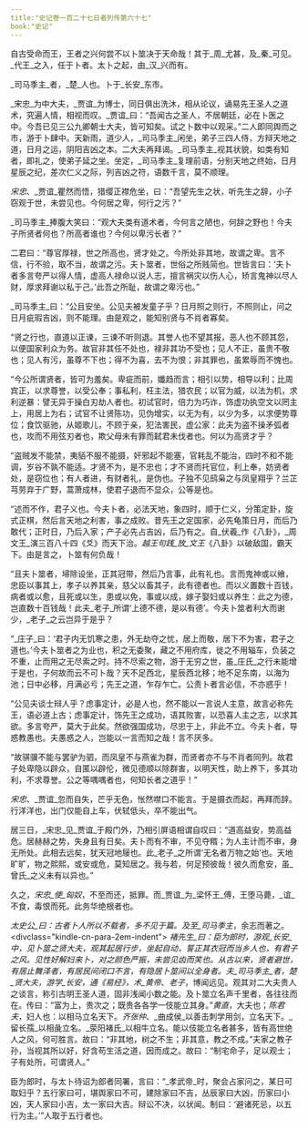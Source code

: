 ```yaml
---
title:"史记卷一百二十七日者列传第六十七"
book:"史记"
---
```

自古受命而王，王者之兴何尝不以卜筮决于天命哉！其于_周_尤甚，及_秦_可见。_代王_之入，任于卜者。太卜之起，由_汉_兴而有。

_司马季主_者，_楚_人也。卜于_长安_东市。

_宋忠_为中大夫，_贾谊_为博士，同日俱出洗沐，相从论议，诵易先王圣人之道术，究遍人情，相视而叹。_贾谊_曰：“吾闻古之圣人，不居朝廷，必在卜医之中。今吾已见三公九卿朝士大夫，皆可知矣。试之卜数中以观采。”二人即同舆而之市，游于卜肆中。天新雨，道少人，_司马季主_闲坐，弟子三四人侍，方辩天地之道，日月之运，阴阳吉凶之本。二大夫再拜谒。_司马季主_视其状貌，如类有知者，即礼之，使弟子延之坐。坐定，_司马季主_复理前语，分别天地之终始，日月星辰之纪，差次仁义之际，列吉凶之符，语数千言，莫不顺理。

_宋忠_、_贾谊_瞿然而悟，猎缨正襟危坐，曰：“吾望先生之状，听先生之辞，小子窃观于世，未尝见也。今何居之卑，何行之污？”

_司马季主_捧腹大笑曰：“观大夫类有道术者，今何言之陋也，何辞之野也！今夫子所贤者何也？所高者谁也？今何以卑污长者？”

二君曰：“尊官厚禄，世之所高也，贤才处之。今所处非其地，故谓之卑。言不信，行不验，取不当，故谓之污。夫卜筮者，世俗之所贱简也。世皆言曰：‘夫卜者多言夸严以得人情，虚高人禄命以说人志，擅言祸灾以伤人心，矫言鬼神以尽人财，厚求拜谢以私于己。’此吾之所耻，故谓之卑污也。”

_司马季主_曰：“公且安坐。公见夫被发童子乎？日月照之则行，不照则止，问之日月疵瑕吉凶，则不能理。由是观之，能知别贤与不肖者寡矣。

“贤之行也，直道以正谏，三谏不听则退。其誉人也不望其报，恶人也不顾其怨，以便国家利众为务。故官非其任不处也，禄非其功不受也；见人不正，虽贵不敬也；见人有污，虽尊不下也；得不为喜，去不为恨；非其罪也，虽累辱而不愧也。

“今公所谓贤者，皆可为羞矣。卑疵而前，孅趋而言；相引以势，相导以利；比周宾正，以求尊誉，以受公奉；事私利，枉主法，猎农民；以官为威，以法为机，求利逆暴：譬无异于操白刃劫人者也。初试官时，倍力为巧诈，饰虚功执空文以罔主上，用居上为右；试官不让贤陈功，见伪增实，以无为有，以少为多，以求便势尊位；食饮驱驰，从姬歌儿，不顾于亲，犯法害民，虚公家：此夫为盗不操矛弧者也，攻而不用弦刃者也，欺父母未有罪而弑君未伐者也。何以为高贤才乎？

“盗贼发不能禁，夷貊不服不能摄，奸邪起不能塞，官耗乱不能治，四时不和不能调，岁谷不孰不能适。才贤不为，是不忠也；才不贤而托官位，利上奉，妨贤者处，是窃位也；有人者进，有财者礼，是伪也。子独不见鸱枭之与凤皇翔乎？兰芷芎劳弃于广野，蒿萧成林，使君子退而不显众，公等是也。

“述而不作，君子义也。今夫卜者，必法天地，象四时，顺于仁义，分策定卦，旋式正棋，然后言天地之利害，事之成败。昔先王之定国家，必先龟策日月，而后乃敢代；正时日，乃后入家；产子必先占吉凶，后乃有之。自_伏羲_作《八卦》，_周文王_演三百八十四《爻》而天下治。_越王句践_放_文王_《八卦》以破敌国，霸天下。由是言之，卜筮有何负哉！

“且夫卜筮者，埽除设坐，正其冠带，然后乃言事，此有礼也。言而鬼神或以飨，忠臣以事其上，孝子以养其亲，慈父以畜其子，此有德者也。而以义置数十百钱，病者或以愈，且死或以生，患或以免，事或以成，嫁子娶妇或以养生：此之为德，岂直数十百钱哉！此夫_老子_所谓‘上德不德，是以有德’。今夫卜筮者利大而谢少，_老子_之云岂异于是乎？

“_庄子_曰：‘君子内无饥寒之患，外无劫夺之忧，居上而敬，居下不为害，君子之道也。’今夫卜筮者之为业也，积之无委聚，藏之不用府库，徙之不用辎车，负装之不重，止而用之无尽索之时。持不尽索之物，游于无穷之世，虽_庄氏_之行未能增于是也，子何故而云不可卜哉？天不足西北，星辰西北移；地不足东南，以海为池；日中必移，月满必亏；先王之道，乍存乍亡。公责卜者言必信，不亦惑乎！

“公见夫谈士辩人乎？虑事定计，必是人也，然不能以一言说人主意，故言必称先王，语必道上古；虑事定计，饰先王之成功，语其败害，以恐喜人主之志，以求其欲。多言夸严，莫大于此矣。然欲强国成功，尽忠于上，非此不立。今夫卜者，导惑教愚也。夫愚惑之人，岂能以一言而知之哉！言不厌多。

“故骐骥不能与罢驴为驷，而凤皇不与燕雀为群，而贤者亦不与不肖者同列。故君子处卑隐以辟众，自匿以辟伦，微见德顺以除群害，以明天性，助上养下，多其功利，不求尊誉。公之等喁喁者也，何知长者之道乎！”

_宋忠_、_贾谊_忽而自失，芒乎无色，怅然噤口不能言。于是摄衣而起，再拜而辞。行洋洋也，出门仅能自上车，伏轼低头，卒不能出气。

居三日，_宋忠_见_贾谊_于殿门外，乃相引屏语相谓自叹曰：“道高益安，势高益危。居赫赫之势，失身且有日矣。夫卜而有不审，不见夺糈；为人主计而不审，身无所处。此相去远矣，犹天冠地屦也。此_老子_之所谓‘无名者万物之始’也。天地旷旷，物之熙熙，或安或危，莫知居之。我与若，何足预彼哉！彼久而愈安，虽_曾氏_之义未有以异也。”

久之，_宋忠_使_匈奴_，不至而还，抵罪。而_贾谊_为_梁怀王_傅，王堕马薨，_谊_不食，毒恨而死。此务华绝根者也。

_太史公_曰：古者卜人所以不载者，多不见于篇。及至_司马季主_，余志而著之。
<divclass="kindle-cn-para-2em-indent">
_褚先生_曰：臣为郎时，游观_长安_中，见卜筮之贤大夫，观其起居行步，坐起自动，誓正其衣冠而当乡人也，有君子之风。见性好解妇来卜，对之颜色严振，未尝见齿而笑也。从古以来，贤者避世，有居止舞泽者，有居民间闭口不言，有隐居卜筮间以全身者。夫_司马季主_者，_楚_贤大夫，游学_长安_，通《易经》，术_黄帝_、_老子_，博闻远见。观其对二大夫贵人之谈言，称引古明王圣人道，固非浅闻小数之能。及卜筮立名声千里者，各往往而在。传曰：“富为上，贵次之；既贵各各学一伎能立其身。”_黄直_，大夫也；_陈君夫_，妇人也：以相马立名天下。_齐张仲_、_曲成侯_以善击刺学用剑，立名天下。_留长孺_以相彘立名。_荥阳褚氏_以相牛立名。能以伎能立名者甚多，皆有高世绝人之风，何可胜言。故曰：“非其地，树之不生；非其意，教之不成。”夫家之教子孙，当视其所以好，好含苟生活之道，因而成之。故曰：“制宅命子，足以观士；子有处所，可谓贤人。”

臣为郎时，与太卜待诏为郎者同署，言曰：“_孝武帝_时，聚会占家问之，某日可取妇乎？五行家曰可，堪舆家曰不可，建除家曰不吉，丛辰家曰大凶，历家曰小凶，天人家曰小吉，太一家曰大吉。辩讼不决，以状闻。制曰：‘避诸死忌，以五行为主。’”人取于五行者也。
